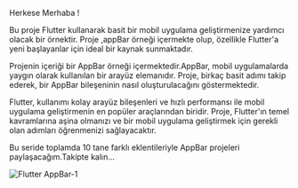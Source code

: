 Herkese Merhaba !

Bu proje Flutter kullanarak basit bir mobil uygulama geliştirmenize yardımcı olacak bir örnektir.
Proje ,appBar örneği içermekte olup, özellikle Flutter'a yeni başlayanlar için ideal bir kaynak sunmaktadır.

Projenin içeriği bir AppBar örneği içermektedir.AppBar, mobil uygulamalarda yaygın olarak kullanılan bir arayüz elemanıdır.
Proje, birkaç basit adımı takip ederek, bir AppBar bileşeninin nasıl oluşturulacağını göstermektedir.

Flutter, kullanımı kolay arayüz bileşenleri ve hızlı performansı ile mobil uygulama geliştirmenin en popüler araçlarından biridir.
Proje, Flutter'ın temel kavramlarına aşina olmanızı ve bir mobil uygulama geliştirmek için gerekli olan adımları öğrenmenizi sağlayacaktır.

Bu seride toplamda 10 tane farklı eklentileriyle AppBar projeleri paylaşacağım.Takipte kalın...




![Flutter AppBar-1](https://user-images.githubusercontent.com/114624213/225960803-f4941f52-5722-47df-8298-4435657f89d1.jpeg)
